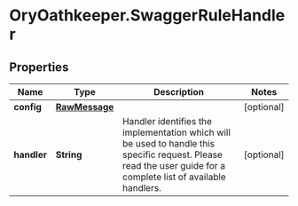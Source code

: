 # OryOathkeeper.SwaggerRuleHandler

## Properties
Name | Type | Description | Notes
------------ | ------------- | ------------- | -------------
**config** | [**RawMessage**](RawMessage.md) |  | [optional] 
**handler** | **String** | Handler identifies the implementation which will be used to handle this specific request. Please read the user guide for a complete list of available handlers. | [optional] 


